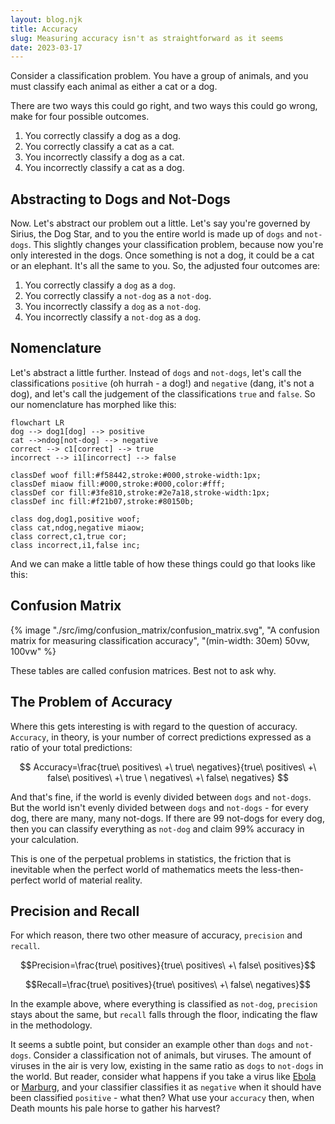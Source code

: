 ```yaml
---
layout: blog.njk
title: Accuracy
slug: Measuring accuracy isn't as straightforward as it seems
date: 2023-03-17
---
```


Consider a classification problem. You have a group of animals, and you must classify each animal as either a cat or a dog.

There are two ways this could go right, and two ways this could go wrong, make for four possible outcomes.

1. You correctly classify a dog as a dog.
2. You correctly classify a cat as a cat.
3. You incorrectly classify a dog as a cat.
4. You incorrectly classify a cat as a dog.

## Abstracting to Dogs and Not-Dogs

Now. Let's abstract our problem out a little. Let's say you're governed by Sirius, the Dog Star, and to you the entire world is made up of `dogs` and `not-dogs`. This slightly changes your classification problem, because now you're only interested in the dogs. Once something is not a dog, it could be a cat or an elephant. It's all the same to you. So, the adjusted four outcomes are:

1. You correctly classify a `dog` as a `dog`.
2. You correctly classify a `not-dog` as a `not-dog`.
3. You incorrectly classify a `dog` as a `not-dog`.
4. You incorrectly classify a `not-dog` as a `dog`.

## Nomenclature

Let's abstract a little further. Instead of `dogs` and `not-dogs`, let's call the classifications `positive` (oh hurrah - a dog!) and `negative` (dang, it's not a dog), and let's call the judgement of the classifications `true` and `false`. So our nomenclature has morphed like this:

```mermaid
flowchart LR
dog --> dog1[dog] --> positive
cat -->ndog[not-dog] --> negative
correct --> c1[correct] --> true
incorrect --> i1[incorrect] --> false

classDef woof fill:#f58442,stroke:#000,stroke-width:1px;
classDef miaow fill:#000,stroke:#000,color:#fff;
classDef cor fill:#3fe810,stroke:#2e7a18,stroke-width:1px;
classDef inc fill:#f21b07,stroke:#80150b;

class dog,dog1,positive woof;
class cat,ndog,negative miaow;
class correct,c1,true cor;
class incorrect,i1,false inc;
```

And we can make a little table of how these things could go that looks like this:

## Confusion Matrix

{% image "./src/img/confusion_matrix/confusion_matrix.svg", "A confusion matrix for measuring classification accuracy", "(min-width: 30em) 50vw, 100vw" %}

These tables are called confusion matrices. Best not to ask why.

## The Problem of Accuracy

Where this gets interesting is with regard to the question of accuracy. `Accuracy`, in theory, is your number of correct predictions expressed as a ratio of your total predictions:

$$ Accuracy=\frac{true\ positives\ +\ true\ negatives}{true\ positives\ +\ false\ positives\ +\ true \ negatives\ +\ false\ negatives} $$

And that's fine, if the world is evenly divided between `dogs` and `not-dogs`. But the world isn't evenly divided between `dogs` and `not-dogs` - for every dog, there are many, many not-dogs. If there are 99 not-dogs for every dog, then you can classify everything as `not-dog` and claim 99% accuracy in your calculation.

This is one of the perpetual problems in statistics, the friction that is inevitable when the perfect world of mathematics meets the less-then-perfect world of material reality.

## Precision and Recall

For which reason, there two other measure of accuracy, `precision` and `recall`.

$$Precision=\frac{true\ positives}{true\ positives\ +\ false\ positives}$$

$$Recall=\frac{true\ positives}{true\ positives\ +\ false\ negatives}$$

In the example above, where everything is classified as `not-dog`, `precision` stays about the same, but `recall` falls through the floor, indicating the flaw in the methodology.

It seems a subtle point, but consider an example other than `dogs` and `not-dogs`. Consider a classification not of animals, but viruses. The amount of viruses in the air is very low, existing in the same ratio as `dogs` to `not-dogs` in the world. But reader, consider what happens if you take a virus like [Ebola](https://www.cdc.gov/vhf/ebola/index.html) or [Marburg](https://www.cdc.gov/vhf/marburg/index.html), and your classifier classifies it as `negative` when it should have been classified `positive` - what then? What use your `accuracy` then, when Death mounts his pale horse to gather his harvest?
